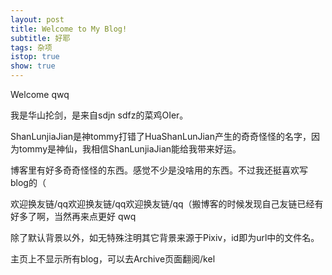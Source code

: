 ```yaml
---
layout: post
title: Welcome to My Blog!
subtitle: 好耶
tags: 杂项
istop: true
show: true
---
```


Welcome qwq

我是华山抡剑，是来自sdjn sdfz的菜鸡OIer。

ShanLunjiaJian是神tommy打错了HuaShanLunJian产生的奇奇怪怪的名字，因为tommy是神仙，我相信ShanLunjiaJian能给我带来好运。

博客里有好多奇奇怪怪的东西。感觉不少是没啥用的东西。不过我还挺喜欢写blog的（

欢迎换友链/qq欢迎换友链/qq欢迎换友链/qq（搬博客的时候发现自己友链已经有好多了啊，当然再来点更好 qwq

除了默认背景以外，如无特殊注明其它背景来源于Pixiv，id即为url中的文件名。

主页上不显示所有blog，可以去Archive页面翻阅/kel